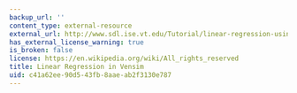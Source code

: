 ```yaml
---
backup_url: ''
content_type: external-resource
external_url: http://www.sdl.ise.vt.edu/Tutorial/linear-regression-using-vensim.html
has_external_license_warning: true
is_broken: false
license: https://en.wikipedia.org/wiki/All_rights_reserved
title: Linear Regression in Vensim
uid: c41a62ee-90d5-43fb-8aae-ab2f3130e787
---
```

